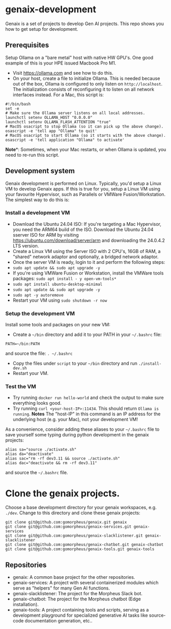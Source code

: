 # genaix-development

Genaix is a set of projects to develop Gen AI projects. This repo shows you how to get setup for development.

## Prerequisites

Setup Ollama on a "bare metal" host with native HW GPU's. One good example of this is your HPE issued Macbook Pro M1.
 - Visit https://ollama.com and see how to do this.
 - On your host, create a file to initialize Ollama. This is needed because out of the box, Ollama is configured to only listen on ```http://localhost```. The initialization consists of reconfiguring it to listen on all network interfaces instead. For a Mac, this script is:
 ```
 #!/bin/bash
set -e
# Make sure the Ollama server listens on all local addresses.
launchctl setenv OLLAMA_HOST "0.0.0.0"
launchctl setenv OLLAMA_FLASH_ATTENTION "true"
# MacOS osacript to stop Ollama (so it can pick up the above change).
osascript -e 'tell app "Ollama" to quit'
# MacOS osacript to start Ollama (so it starts with the above change).
osascript -e 'tell application "Ollama" to activate'
 ```

**Note***: Sometimes, when your Mac restarts, or when Ollama is updated, you need to re-run this script.

## Development system

Genaix development is performed on Linux. Typically, you'd setup a Linux VM to develop Genaix apps. If this is true for you, setup a Linux VM using your favourite Hypervisor, such as Parallels or VMWare Fusion/Workstation. The simplest way to do this is:

### Install a development VM

 - Download the Ubuntu 24.04 ISO: If you're targeting a Mac Hypervisor, you need the ARM64 build of the ISO. Download the Ubuntu 24.04 sserver ISO for ARM by visiting https://ubuntu.com/download/server/arm and downloading the 24.0.4.2 LTS version.
 - Create a Linux VM using the Server ISO with 2 CPU's, 16GB of RAM, a "shared" network adaptor and optionally, a bridged network adaptor.
 - Once the server VM is ready, login to it and perform the following steps:
  - ```sudo apt update && sudo apt upgrade -y```
  - If you're using VMWare Fusion or Workstation, install the VMWare tools packages: ```sudo apt install - y open-vm-tools*```
  - ```sudo apt install ubuntu-desktop-minimal```
  - ```sudo apt update && sudo apt upgrade -y```
  - ```sudo apt -y autoremove```
  - Restart your VM using ```sudo shutdown -r now```

### Setup the development VM

Install some tools and packages on your new VM:
 - Create a ```~/bin``` directory and add it to your PATH in your ```~/.bashrc``` file:
 ```
 PATH=~/bin:PATH
  ```
  and source the file: ```. ~/.bashrc```
 - Copy the files under ```script``` to your ```~/bin``` directory and run ```./install-dev.sh```
 - Restart your VM.

### Test the VM

 - Try running ```docker run hello-world``` and check the output to make sure everything looks good.
 - Try running ```curl <your-host-IP>:11434```. This should return ```Ollama is running```. **Notes** The "host-IP" in this command is an IP address for the underlying host (e.g. your Mac), not your development VM!

As a convenience, consider adding these aliases to your ```~/.bashrc``` file to save yourself some typing during python development in the genaix projects:
```
alias sa="source ./activate.sh"
alias da="deactivate"
alias sac="rm -rf dev3.11 && source ./activate.sh"
alias dac="deactivate && rm -rf dev3.11"
```
and source the ```~/.bashrc``` file.

# Clone the genaix projects.

Choose a base development directory for your genaix workspaces, e.g. ```./dev```. Change to this directory and clone these genaix projects:

```
git clone git@github.com:gomorpheus/genaix.git genaix
git clone git@github.com:gomorpheus/genaix-services.git genaix-services
git clone git@github.com:gomorpheus/genaix-slacklistener.git genaix-slacklistener
git clone git@github.com:gomorpheus/genaix-chatbot.git genaix-chatbot
git clone git@github.com:gomorpheus/genaix-tools.git genaix-tools
```

## Repositories

 - genaix: A common base project for the other repositories.
 - genaix-services: A project with several containerized modules which serve as "helpers" for many Gen AI functions.
 - genaix-slacklistener: The project for the Morpheus Slack bot.
 - genaix-chatbot: The project for the Morpheus chatbot (Edge installation).
 - genaix-tools: A project containing tools and scripts, serving as a development playground for specialized generative AI tasks like source-code documentation generation, etc..
